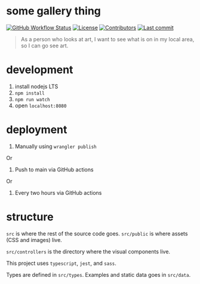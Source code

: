# some gallery thing

[![GitHub Workflow Status](https://img.shields.io/github/workflow/status/tlwr/some-gallery-thing/deploy)](https://github.com/tlwr/some-gallery-thing/actions)
[![License](https://img.shields.io/github/license/tlwr/some-gallery-thing?style=flat-square)](https://github.com/tlwr/some-gallery-thing/blob/main/LICENSE)
[![Contributors](https://img.shields.io/github/contributors/tlwr/some-gallery-thing?style=flat-square)](https://github.com/tlwr/some-gallery-thing/graphs/contributors)
[![Last commit](https://img.shields.io/github/last-commit/tlwr/some-gallery-thing?style=flat-square)](https://github.com/tlwr/some-gallery-thing/commit/HEAD)

> As a person who looks at art, I want to see what is on in my local area, so I
> can go see art.

# development

1. install nodejs LTS
2. `npm install`
3. `npm run watch`
4. open `localhost:8080`

# deployment

1. Manually using `wrangler publish`

Or

1. Push to main via GitHub actions

Or

1. Every two hours via GitHub actions

# structure

`src` is where the rest of the source code goes. `src/public` is where assets
(CSS and images) live.

`src/controllers` is the directory where the visual components live.

This project uses `typescript`, `jest`, and `sass`.

Types are defined in `src/types`. Examples and static data goes in `src/data`.

